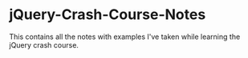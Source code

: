 # jQuery-Crash-Course-Notes
This contains all the notes with examples I've taken while learning the jQuery crash course.
